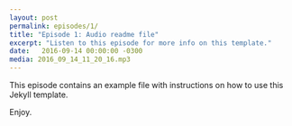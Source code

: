 ```yaml
---
layout: post
permalink: episodes/1/
title: "Episode 1: Audio readme file"
excerpt: "Listen to this episode for more info on this template."
date:   2016-09-14 00:00:00 -0300
media: 2016_09_14_11_20_16.mp3
---
```


This episode contains an example file with instructions on how to use this Jekyll template.

Enjoy.
